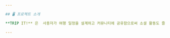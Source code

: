 ```yaml
---

## 🖥 프로젝트 소개

**TRIP IT!** 은  사용자가 여행 일정을 설계하고 커뮤니티에 공유함으로써 소셜 활동도 즐길 수 있는 여행 스케쥴링 & 커뮤니티 웹 앱 입니다. 

---
```

